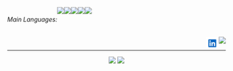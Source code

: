<div style="background-color=white">
<div style="display: flex;">
  <h6>Main Languages:</h6>
  <img src="https://img.shields.io/badge/HTML-%20?style=flat-square&logo=html5&logoColor=white&color=E97141" height="20" />
  <img src="https://img.shields.io/badge/CSS3-%20?style=flat-square&logo=css3&logoColor=white&color=0089CA" height="20" />
  <img src="https://img.shields.io/badge/PYTHON-%20?style=flat-square&logo=python&logoColor=white&color=3473A5" height="20"/>
  <img src="https://img.shields.io/badge/JAVASCRIPT-%20?style=flat-square&logo=javascript&logoColor=black&color=F8DF18" height="20" />
  <img src="https://img.shields.io/badge/BOOTSTRAP-%20?style=flat-square&logo=bootstrap&logoColor=white&color=563C7D" height="20" />
  

</div>
&nbsp;
<a href="#">
  <img align="right" src="https://komarev.com/ghpvc/?username=LopesLeandro&style=flat-square" height="30" />
</a>



<a target="_blank" href="https://www.linkedin.com/in/lopesgrcconsultant/">
  <img align="right" src="linkedin.png" height="30" width="30"/>
</a>


---
<div align="center">
    <img src="https://github-readme-stats.vercel.app/api?username=LopesLeandro&show_icons=true&include_all_commits=true&line_height=20&hide_border=true&theme=dark" width="440"/>
    <img src="https://github-readme-stats.vercel.app/api/top-langs/?username=LopesLeandro&layout=compact&theme=dark&hide_border=true" width="313" heigh="100"/>
</div>
</div>
